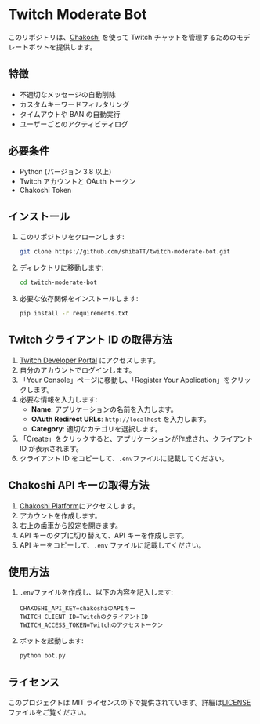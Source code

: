# Twitch Moderate Bot

このリポジトリは、[Chakoshi](https://chakoshi.ntt.com/) を使って Twitch チャットを管理するためのモデレートボットを提供します。

## 特徴

-   不適切なメッセージの自動削除
-   カスタムキーワードフィルタリング
-   タイムアウトや BAN の自動実行
-   ユーザーごとのアクティビティログ

## 必要条件

-   Python (バージョン 3.8 以上)
-   Twitch アカウントと OAuth トークン
-   Chakoshi Token

## インストール

1. このリポジトリをクローンします:
    ```bash
    git clone https://github.com/shibaTT/twitch-moderate-bot.git
    ```
2. ディレクトリに移動します:
    ```bash
    cd twitch-moderate-bot
    ```
3. 必要な依存関係をインストールします:
    ```bash
    pip install -r requirements.txt
    ```

## Twitch クライアント ID の取得方法

1. [Twitch Developer Portal](https://dev.twitch.tv/) にアクセスします。
2. 自分のアカウントでログインします。
3. 「Your Console」ページに移動し、「Register Your Application」をクリックします。
4. 必要な情報を入力します:
    - **Name**: アプリケーションの名前を入力します。
    - **OAuth Redirect URLs**: `http://localhost` を入力します。
    - **Category**: 適切なカテゴリを選択します。
5. 「Create」をクリックすると、アプリケーションが作成され、クライアント ID が表示されます。
6. クライアント ID をコピーして、`.env`ファイルに記載してください。

## Chakoshi API キーの取得方法

1. [Chakoshi Platform](https://platform.beta.chakoshi.ntt.com/)にアクセスします。
2. アカウントを作成します。
3. 右上の歯車から設定を開きます。
4. API キーのタブに切り替えて、API キーを作成します。
5. API キーをコピーして、`.env` ファイルに記載してください。

## 使用方法

1. `.env`ファイルを作成し、以下の内容を記入します:
    ```
    CHAKOSHI_API_KEY=chakoshiのAPIキー
    TWITCH_CLIENT_ID=TwitchのクライアントID
    TWITCH_ACCESS_TOKEN=Twitchのアクセストークン
    ```
2. ボットを起動します:
    ```bash
    python bot.py
    ```

## ライセンス

このプロジェクトは MIT ライセンスの下で提供されています。詳細は[LICENSE](./LICENSE)ファイルをご覧ください。
